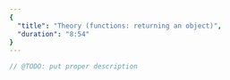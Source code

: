 ```yaml
---
{
  "title": "Theory (functions: returning an object)",
  "duration": "8:54"
}
---
```


```js
// @TODO: put proper description
```
